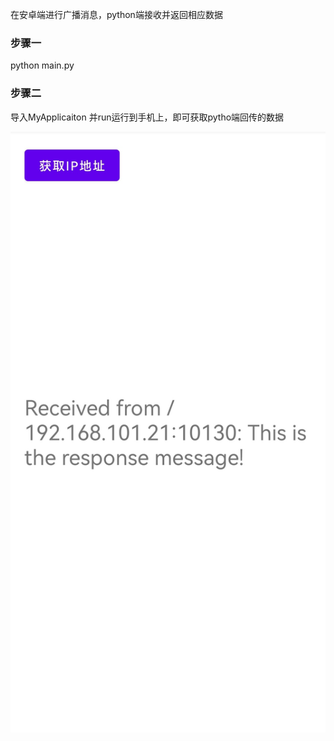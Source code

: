 在安卓端进行广播消息，python端接收并返回相应数据

### 步骤一
python main.py

### 步骤二
导入MyApplicaiton
并run运行到手机上，即可获取pytho端回传的数据

![效果图片](/test.jpg "效果图片")